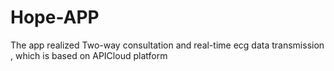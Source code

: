 # Hope-APP
The app realized Two-way consultation and real-time ecg data transmission , which is based on APICloud platform 
